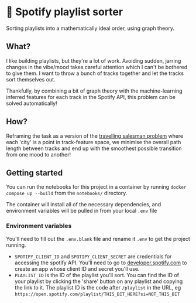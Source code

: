 # 🎵 Spotify playlist sorter

Sorting playlists into a mathematically ideal order, using graph theory.

## What?

I like building playlists, but they're a lot of work. Avoiding sudden, jarring changes in the vibe/mood takes careful attention which I can't be bothered to give them. I want to throw a bunch of tracks together and let the tracks sort themselves out.

Thankfully, by combining a bit of graph theory with the machine-learning inferred features for each track in the Spotify API, this problem can be solved automatically!

## How?

Reframing the task as a version of the [travelling salesman problem](https://en.m.wikipedia.org/wiki/Travelling_salesman_problem) where each 'city' is a point in track-feature space, we minimise the overall path length between tracks and end up with the smoothest possible transition from one mood to another!

## Getting started

You can run the notebooks for this project in a container by running `docker compose up --build` from the `notebooks/` directory.

The container will install all of the necessary dependencies, and environment variables will be pulled in from your local `.env` file

### Environment variables

You'll need to fill out the `.env.blank` file and rename it `.env` to get the project running.

- `SPOTIPY_CLIENT_ID` and `SPOTIPY_CLIENT_SECRET` are credentials for accessing the spotify API. You'll need to go to [developer.spotify.com](https://developer.spotify.com/dashboard/) to create an app whose client ID and secret you'll use.
- `PLAYLIST_ID` is the ID of the playlist you'll sort. You can find the ID of your playlist by clicking the 'share' button on any playlist and copying the link to it. The playlist ID is the code after `/playlist` in the URL, eg `https://open.spotify.com/playlist/THIS_BIT_HERE?si=NOT_THIS_BIT`

